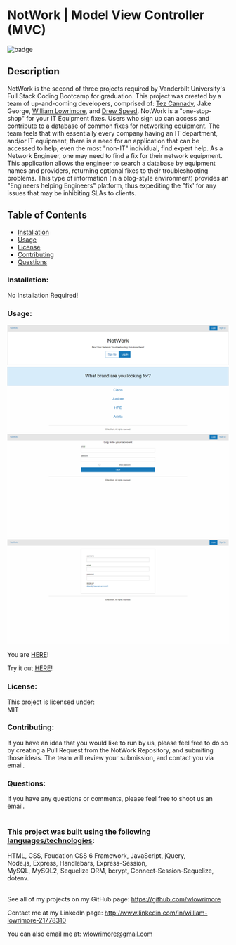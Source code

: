# NotWork | Model View Controller (MVC)

![badge](https://img.shields.io/badge/license-MIT-purple)<br />

## Description

NotWork is the second of three projects required by Vanderbilt University's Full Stack Coding Bootcamp for graduation. This project was created by a team of up-and-coming developers, comprised of: <a href="https://github.com/Tez28" target="_blank">Tez Cannady</a>, Jake George, <a href="https://github.com/wlowrimore" target="_blank">William Lowrimore</a>, and <a href="https://github.com/DrewSpeed" target="_blank">Drew Speed</a>. NotWork is a "one-stop-shop" for your IT Equipment fixes. Users who sign up can access and contribute to a database of common fixes for networking equipment. The team feels that with essentially every company having an IT department, and/or IT equipment, there is a need for an application that can be accessed to help, even the most "non-IT" individual, find expert help. As a Network Engineer, one may need to find a fix for their network equipment. This application allows the engineer to search a database by equipment names and providers, returning optional fixes to their troubleshooting problems. This type of information (in a blog-style environment) provides an "Engineers helping Engineers" platform, thus expediting the "fix' for any issues that may be inhibiting SLAs to clients.

## Table of Contents

- [Installation](#installation)
- [Usage](#usage)
- [License](#license)
- [Contributing](#contributing)
- [Questions](#questions)

### Installation:

No Installation Required!

### Usage:

<img src="public\images\NotWork.png" alt="landing page"><br>
<img src="public\images\NotWork-login.png" alt="login page"><br>
<img src="public\images\NotWork-signup.png" alt="signup page"><br>

You are <a href="https://github.com/DrewSpeed/NotWork" target="_blank">HERE</a>!<br>

Try it out <a href="https://fast-wave-33945.herokuapp.com/" target="_blank">HERE</a>!

### License:

This project is licensed under:<br />
MIT

### Contributing:

If you have an idea that you would like to run by us, please feel free to do so by creating a Pull Request from the NotWork Repository, and submiting those ideas. The team will review your submission, and contact you via email.

### Questions:

If you have any questions or comments, please feel free to shoot us an email.<br><br>

### <u>This project was built using the following languages/technologies</u>:<br>

HTML, CSS, Foudation CSS 6 Framework, JavaScript, jQuery,<br> Node.js, Express, Handlebars, Express-Session,<br> MySQL, MySQL2, Sequelize ORM, bcrypt, Connect-Session-Sequelize, dotenv.<br><br>

See all of my projects on my GitHub page: https://github.com/wlowrimore

Contact me at my LinkedIn page: http://www.linkedin.com/in/william-lowrimore-21778310

You can also email me at: wlowrimore@gmail.com
